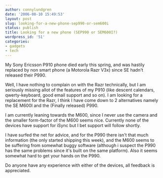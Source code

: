 ```yaml
---
author: connylundgren
date: '2006-08-10 15:49:53'
layout: post
slug: looking-for-a-new-phone-sep990-or-sem600i
status: publish
title: Looking for a new phone (SEP990 or SEM600I?)
wordpress_id: '51'
categories:
- gadgets
- tech
---
```


My Sony Ericsson P910 phone died early this spring, and was hastily replaced
by non smart phone (a Motorola Razr V3x) since SE hadn't released their P990.

Well, I have nothing to complain on with the Razr technically, but I am
seriously missing allot of the features of my P910 (like descent calendars,
qwerty-keyboard, good email support and so on). I am looking for a replacement
for the Razr, I think I have come down to 2 alternatives namely the SE M600I
and the (Finally released) P990.

I am currently leaning towards the M600, since I never use the camera and the
smaller form-factor of the M600 seems nice. Currently none of the devices have
support for iSync but I bet support will follow shortly.

I have surfed the net for advice, and for the P990 there isn't that much
information (the only started shipping this week), and the M600 seems to be
suffering from somewhat buggy software (although i suspect the P990 has the
same problems since it's built on the same platform). Also it seems somewhat
hard to get your hands on the P990.

Do anyone have any experience with either of the devices, all feedback is
appreciated.

